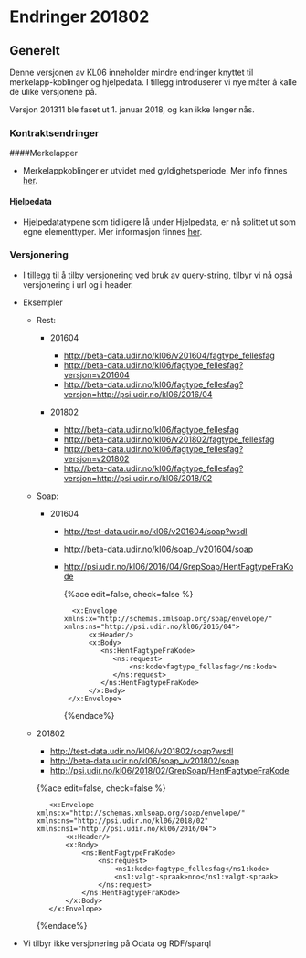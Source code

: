 # Endringer 201802

## Generelt

Denne versjonen av KL06 inneholder mindre endringer knyttet til merkelapp-koblinger og hjelpedata. I tillegg introduserer vi nye måter å kalle de ulike versjonene på.

Versjon 201311 ble faset ut 1. januar 2018, og kan ikke lenger nås.


### Kontraktsendringer

####Merkelapper

- Merkelappkoblinger er utvidet med gyldighetsperiode. Mer info finnes [her](https://www.gitbook.com/book/kl06-doc/kl06-public/edit#/edit/beta/appendix_a.md?_k=xwozmm).

#### Hjelpedata

- Hjelpedatatypene som tidligere lå under Hjelpedata, er nå splittet ut som egne elementtyper. Mer informasjon finnes [her](https://www.gitbook.com/book/kl06-doc/kl06-public/edit#/edit/beta/appendix_a.md?_k=xwozmm).

### Versjonering
- I tillegg til å tilby versjonering ved bruk av query-string, tilbyr vi nå også versjonering i url og i header.

- Eksempler
  - Rest:
    - 201604
      - http://beta-data.udir.no/kl06/v201604/fagtype_fellesfag
      - http://beta-data.udir.no/kl06/fagtype_fellesfag?versjon=v201604
      - http://beta-data.udir.no/kl06/fagtype_fellesfag?versjon=http://psi.udir.no/kl06/2016/04
    
    - 201802
      - http://beta-data.udir.no/kl06/fagtype_fellesfag
      - http://beta-data.udir.no/kl06/v201802/fagtype_fellesfag
      - http://beta-data.udir.no/kl06/fagtype_fellesfag?versjon=v201802
      - http://beta-data.udir.no/kl06/fagtype_fellesfag?versjon=http://psi.udir.no/kl06/2018/02

  - Soap:
    - 201604
      - http://test-data.udir.no/kl06/v201604/soap?wsdl
      - http://beta-data.udir.no/kl06/soap_/v201604/soap
      - http://psi.udir.no/kl06/2016/04/GrepSoap/HentFagtypeFraKode
      
         {%ace edit=false, check=false %}
 
              <x:Envelope xmlns:x="http://schemas.xmlsoap.org/soap/envelope/"                 xmlns:ns="http://psi.udir.no/kl06/2016/04">
                  <x:Header/>
                  <x:Body>
                     <ns:HentFagtypeFraKode>
                        <ns:request>
                            <ns:kode>fagtype_fellesfag</ns:kode>
                        </ns:request>
                     </ns:HentFagtypeFraKode>
                  </x:Body>
             </x:Envelope>
         
        {%endace%}

   - 201802
      - http://test-data.udir.no/kl06/v201802/soap?wsdl
      - http://beta-data.udir.no/kl06/soap_/v201802/soap
      - http://psi.udir.no/kl06/2018/02/GrepSoap/HentFagtypeFraKode
      
      {%ace edit=false, check=false %}

            <x:Envelope xmlns:x="http://schemas.xmlsoap.org/soap/envelope/"                                           xmlns:ns="http://psi.udir.no/kl06/2018/02" xmlns:ns1="http://psi.udir.no/kl06/2016/04">
                <x:Header/>
                <x:Body>
                    <ns:HentFagtypeFraKode>
                        <ns:request>
                            <ns1:kode>fagtype_fellesfag</ns1:kode>
                            <ns1:valgt-spraak>nno</ns1:valgt-spraak>
                        </ns:request>
                    </ns:HentFagtypeFraKode>
                </x:Body>
            </x:Envelope>

        {%endace%}


  
- Vi tilbyr ikke versjonering på Odata og RDF/sparql
  
  



